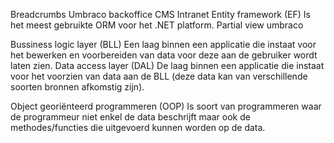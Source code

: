 Breadcrumbs
Umbraco backoffice
CMS
Intranet
Entity framework (EF)
Is het meest gebruikte ORM voor het .NET platform.
Partial view
umbraco

Bussiness logic layer (BLL)
Een laag binnen een applicatie die instaat voor het bewerken en voorbereiden van data voor deze aan de gebruiker wordt laten zien.
Data access layer (DAL)
De laag binnen een applicatie die instaat voor het voorzien van data aan de BLL (deze data kan van verschillende soorten bronnen afkomstig zijn).

Object georiënteerd programmeren (OOP)
Is soort van programmeren waar de programmeur niet enkel de data beschrijft maar ook de methodes/functies die uitgevoerd kunnen worden op de data.